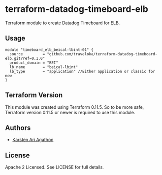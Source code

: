 terraform-datadog-timeboard-elb
=================

Terraform module to create Datadog Timeboard for ELB.



Usage
-----

```hcl
module "timeboard_elb_beical-lbint-01" {
  source         = "github.com/traveloka/terraform-datadog-timeboard-elb.git?ref=0.1.0"
  product_domain = "BEI"
  lb_name        = "beical-lbint"
  lb_type        = "application" //Either application or classic for now
}
```

Terraform Version
-----------------

This module was created using Terraform 0.11.5. 
So to be more safe, Terraform version 0.11.5 or newer is required to use this module.

Authors
-------

* [Karsten Ari Agathon](https://github.com/karstenaa)

License
-------

Apache 2 Licensed. See LICENSE for full details.
